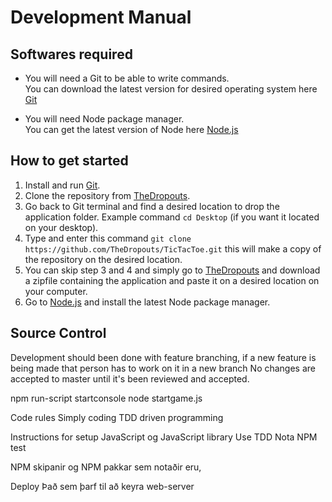 # Development Manual

## Softwares required

* You will need a Git to be able to write commands.<br/>
You can download the latest version for desired operating system here [Git](https://git-scm.com/downloads)

* You will need Node package manager.<br/>
You can get the latest version of Node here [Node.js](https://nodejs.org/en/)

## How to get started

1. Install and run [Git](https://git-scm.com/downloads).
2. Clone the repository from [TheDropouts](https://github.com/TheDropouts/TicTacToe.git).
3. Go back to Git terminal and find a desired location to drop the application folder. Example command `cd Desktop` (if you want it located on your desktop).
4. Type and enter this command `git clone https://github.com/TheDropouts/TicTacToe.git` this will make a copy of the repository on the desired location.
5. You can skip step 3 and 4 and simply go to [TheDropouts](https://github.com/TheDropouts) and download a zipfile 
containing the application and paste it on a desired location on your computer.
6. Go to [Node.js](https://nodejs.org/en/) and install the latest Node package manager.

## Source Control 

Development should been done with feature branching, if a new feature is being made that person has to work on it in a new branch
No changes are accepted to master until it's been reviewed and accepted.



npm run-script startconsole
node startgame.js


Code rules
Simply coding
TDD driven programming

Instructions for setup
JavaScript og JavaScript library
Use TDD Nota NPM test

NPM skipanir
og NPM pakkar sem notaðir eru, 

Deploy 
Það sem þarf til að keyra web-server 



